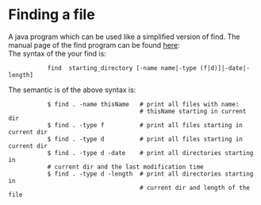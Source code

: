# Finding a file

A java program which can be used like a simplified version of find. The manual page of the find program can be found [here](http://man7.org/linux/man-pages/man1/find.1p.html):
<br>
The syntax of the your find is:<br>

               find  starting_directory [-name name|-type (f|d)]|-date|-length]

The semantic is of the above syntax is:<br>

               $ find . -name thisName   # print all files with name:
                                         # thisName starting in current dir
               $ find . -type f          # print all files starting in current dir
               $ find . -type d          # print all files starting in current dir
               $ find . -type d -date    # print all directories starting in
               # current dir and the last modification time
               $ find . -type d -length  # print all directories starting in
                                         # current dir and length of the file
